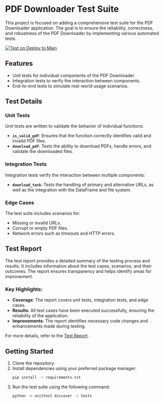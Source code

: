 # PDF Downloader Test Suite

This project is focused on adding a comprehensive test suite for the PDF Downloader application. The goal is to ensure the reliability, correctness, and robustness of the PDF Downloader by implementing various automated tests.

[![Test on Deploy to Main](https://github.com/prismicious/Uge-5-PDFDownloader-Tests/actions/workflows/test-on-deploy.yml/badge.svg)](https://github.com/prismicious/Uge-5-PDFDownloader-Tests/actions/workflows/test-on-deploy.yml)
## Features

- Unit tests for individual components of the PDF Downloader.
- Integration tests to verify the interaction between components.
- End-to-end tests to simulate real-world usage scenarios.

## Test Details

### Unit Tests
Unit tests are written to validate the behavior of individual functions:
- **`is_valid_pdf`**: Ensures that the function correctly identifies valid and invalid PDF files.
- **`download_pdf`**: Tests the ability to download PDFs, handle errors, and validate the downloaded files.

### Integration Tests
Integration tests verify the interaction between multiple components:
- **`download_task`**: Tests the handling of primary and alternative URLs, as well as the integration with the DataFrame and file system.

### Edge Cases
The test suite includes scenarios for:
- Missing or invalid URLs.
- Corrupt or empty PDF files.
- Network errors such as timeouts and HTTP errors.

## Test Report

The test report provides a detailed summary of the testing process and results. It includes information about the test cases, scenarios, and their outcomes. The report ensures transparency and helps identify areas for improvement.

### Key Highlights:
- **Coverage**: The report covers unit tests, integration tests, and edge cases.
- **Results**: All test cases have been executed successfully, ensuring the reliability of the application.
- **Improvements**: The report identifies necessary code changes and enhancements made during testing.

For more details, refer to the [Test Report](test_report.md).

## Getting Started

1. Clone the repository.
2. Install dependencies using your preferred package manager:
   ```bash
   pip install -r requirements.txt
   ```
3. Run the test suite using the following command:
   ```bash
   python -m unittest discover -s tests
   ```


